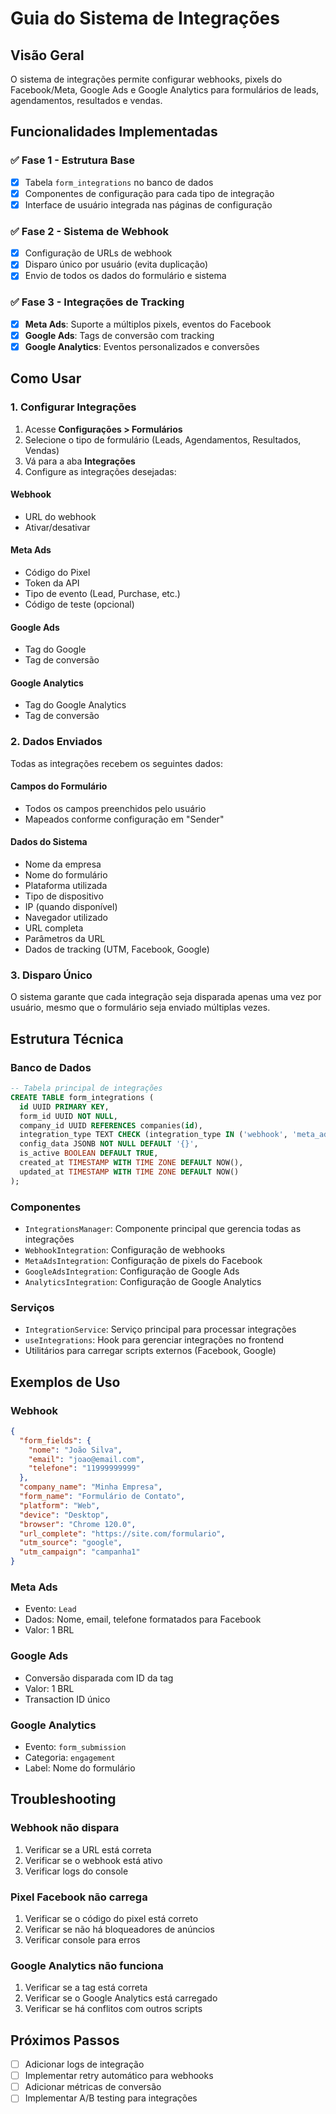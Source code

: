 # Guia do Sistema de Integrações

## Visão Geral

O sistema de integrações permite configurar webhooks, pixels do Facebook/Meta, Google Ads e Google Analytics para formulários de leads, agendamentos, resultados e vendas.

## Funcionalidades Implementadas

### ✅ Fase 1 - Estrutura Base
- [x] Tabela `form_integrations` no banco de dados
- [x] Componentes de configuração para cada tipo de integração
- [x] Interface de usuário integrada nas páginas de configuração

### ✅ Fase 2 - Sistema de Webhook
- [x] Configuração de URLs de webhook
- [x] Disparo único por usuário (evita duplicação)
- [x] Envio de todos os dados do formulário e sistema

### ✅ Fase 3 - Integrações de Tracking
- [x] **Meta Ads**: Suporte a múltiplos pixels, eventos do Facebook
- [x] **Google Ads**: Tags de conversão com tracking
- [x] **Google Analytics**: Eventos personalizados e conversões

## Como Usar

### 1. Configurar Integrações

1. Acesse **Configurações > Formulários**
2. Selecione o tipo de formulário (Leads, Agendamentos, Resultados, Vendas)
3. Vá para a aba **Integrações**
4. Configure as integrações desejadas:

#### Webhook
- URL do webhook
- Ativar/desativar

#### Meta Ads
- Código do Pixel
- Token da API
- Tipo de evento (Lead, Purchase, etc.)
- Código de teste (opcional)

#### Google Ads
- Tag do Google
- Tag de conversão

#### Google Analytics
- Tag do Google Analytics
- Tag de conversão

### 2. Dados Enviados

Todas as integrações recebem os seguintes dados:

#### Campos do Formulário
- Todos os campos preenchidos pelo usuário
- Mapeados conforme configuração em "Sender"

#### Dados do Sistema
- Nome da empresa
- Nome do formulário
- Plataforma utilizada
- Tipo de dispositivo
- IP (quando disponível)
- Navegador utilizado
- URL completa
- Parâmetros da URL
- Dados de tracking (UTM, Facebook, Google)

### 3. Disparo Único

O sistema garante que cada integração seja disparada apenas uma vez por usuário, mesmo que o formulário seja enviado múltiplas vezes.

## Estrutura Técnica

### Banco de Dados

```sql
-- Tabela principal de integrações
CREATE TABLE form_integrations (
  id UUID PRIMARY KEY,
  form_id UUID NOT NULL,
  company_id UUID REFERENCES companies(id),
  integration_type TEXT CHECK (integration_type IN ('webhook', 'meta_ads', 'google_ads', 'analytics')),
  config_data JSONB NOT NULL DEFAULT '{}',
  is_active BOOLEAN DEFAULT TRUE,
  created_at TIMESTAMP WITH TIME ZONE DEFAULT NOW(),
  updated_at TIMESTAMP WITH TIME ZONE DEFAULT NOW()
);
```

### Componentes

- `IntegrationsManager`: Componente principal que gerencia todas as integrações
- `WebhookIntegration`: Configuração de webhooks
- `MetaAdsIntegration`: Configuração de pixels do Facebook
- `GoogleAdsIntegration`: Configuração de Google Ads
- `AnalyticsIntegration`: Configuração de Google Analytics

### Serviços

- `IntegrationService`: Serviço principal para processar integrações
- `useIntegrations`: Hook para gerenciar integrações no frontend
- Utilitários para carregar scripts externos (Facebook, Google)

## Exemplos de Uso

### Webhook
```json
{
  "form_fields": {
    "nome": "João Silva",
    "email": "joao@email.com",
    "telefone": "11999999999"
  },
  "company_name": "Minha Empresa",
  "form_name": "Formulário de Contato",
  "platform": "Web",
  "device": "Desktop",
  "browser": "Chrome 120.0",
  "url_complete": "https://site.com/formulario",
  "utm_source": "google",
  "utm_campaign": "campanha1"
}
```

### Meta Ads
- Evento: `Lead`
- Dados: Nome, email, telefone formatados para Facebook
- Valor: 1 BRL

### Google Ads
- Conversão disparada com ID da tag
- Valor: 1 BRL
- Transaction ID único

### Google Analytics
- Evento: `form_submission`
- Categoria: `engagement`
- Label: Nome do formulário

## Troubleshooting

### Webhook não dispara
1. Verificar se a URL está correta
2. Verificar se o webhook está ativo
3. Verificar logs do console

### Pixel Facebook não carrega
1. Verificar se o código do pixel está correto
2. Verificar se não há bloqueadores de anúncios
3. Verificar console para erros

### Google Analytics não funciona
1. Verificar se a tag está correta
2. Verificar se o Google Analytics está carregado
3. Verificar se há conflitos com outros scripts

## Próximos Passos

- [ ] Adicionar logs de integração
- [ ] Implementar retry automático para webhooks
- [ ] Adicionar métricas de conversão
- [ ] Implementar A/B testing para integrações
